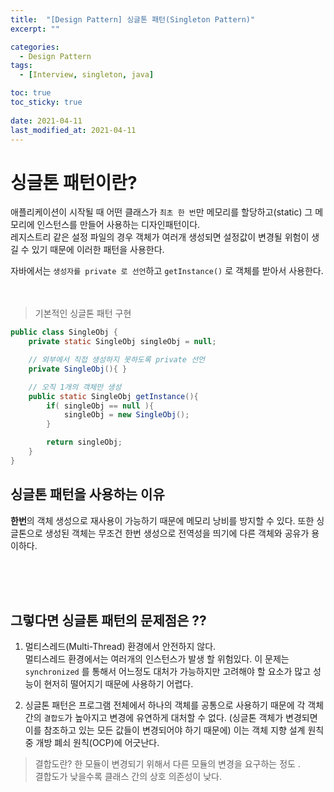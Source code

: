 ```yaml
---
title:  "[Design Pattern] 싱글톤 패턴(Singleton Pattern)"
excerpt: ""

categories:
  - Design Pattern
tags:
  - [Interview, singleton, java]

toc: true
toc_sticky: true
 
date: 2021-04-11
last_modified_at: 2021-04-11
---
```


# **싱글톤 패턴이란?**

애플리케이션이 시작될 때 어떤 클래스가 `최초 한 번`만 메모리를 할당하고(static) 그 메모리에 인스턴스를 만들어 사용하는 디자인패턴이다.  
레지스트리 같은 설정 파일의 경우 객체가 여러개 생성되면 설정값이 변경될 위험이 생길 수 있기 때문에 이러한 패턴을 사용한다.

자바에서는 `생성자를 private 로 선언`하고 `getInstance()` 로 객체를 받아서 사용한다. 
<br>
<br>
<br>

> 기본적인 싱글톤 패턴 구현
```java
public class SingleObj {
    private static SingleObj singleObj = null;

    // 외부에서 직접 생성하지 못하도록 private 선언
    private SingleObj(){ }

    // 오직 1개의 객체만 생성
    public static SingleObj getInstance(){
        if( singleObj == null ){
            singleObj = new SingleObj();
        }

        return singleObj;
    }
}

```

## 싱글톤 패턴을 사용하는 이유

**한번**의 객체 생성으로 재사용이 가능하기 때문에 메모리 낭비를 방지할 수 있다.
또한 싱글톤으로 생성된 객체는 무조건 한번 생성으로 전역성을 띄기에 다른 객체와 공유가 용이하다.

<br>
<br>
<br>

## 그렇다면 싱글톤 패턴의 문제점은 ??

1. 멀티스레드(Multi-Thread) 환경에서 안전하지 않다. <br> 멀티스레드 환경에서는 여러개의 인스턴스가 발생 할 위험있다. 이 문제는 `synchronized` 를 통해서 어느정도 대처가 가능하지만 고려해야 할 요소가 많고 성능이 현저히 떨어지기 때문에 사용하기 어렵다.

2. 싱글톤 패턴은 프로그램 전체에서 하나의 객체를 공통으로 사용하기 때문에 각 객체간의 `결합도`가 높아지고 변경에 유연하게 대처할 수 없다. (싱글톤 객체가 변경되면 이를 참조하고 있는 모든 값들이 변경되어야 하기 때문에) 이는 객체 지향 설계 원칙 중 개방 폐쇠 원칙(OCP)에 어긋난다.

> 결합도란?  한 모듈이 변경되기 위해서 다른 모듈의 변경을 요구하는 정도 . <br> 결합도가 낮을수록 클래스 간의 상호 의존성이 낮다.